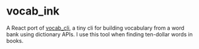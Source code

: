 # vocab_ink
 A React port of [vocab_cli](https://github.com/pbemory/vocab_cli), a tiny cli for building vocabulary from a word bank using dictionary APIs. I use this tool when finding ten-dollar words in books.
